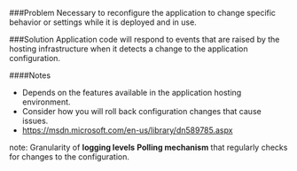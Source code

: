 ###Problem
Necessary to reconfigure the application to change specific behavior or settings while it is deployed and in use.

###Solution
Application code will respond to events that are raised by the hosting infrastructure when it detects a change to the application configuration.

####Notes
  * Depends on the features available in the application hosting environment.
  * Consider how you will roll back configuration changes that cause issues.
  * <https://msdn.microsoft.com/en-us/library/dn589785.aspx>

note:
Granularity of __logging levels__
__Polling mechanism__ that regularly checks for changes to the configuration.


